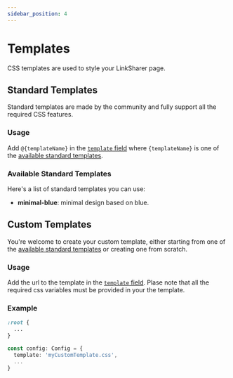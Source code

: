 ```yaml
---
sidebar_position: 4
---
```


# Templates

CSS templates are used to style your LinkSharer page.

## Standard Templates

Standard templates are made by the community and fully support all the required CSS features.

### Usage

Add `@{templateName}` in the [`template` field](configuration) where `{templateName}` is one of the [available standard templates](#available-standard-templates).

### Available Standard Templates

Here's a list of standard templates you can use:

- **minimal-blue**: minimal design based on blue.

## Custom Templates
You're welcome to create your custom template, either starting from one of the [available standard templates](#available-standard-templates) or creating one from scratch.


### Usage
Add the url to the template in the [`template` field](configuration).
Plase note that all the required css variables must be provided in your the template.

### Example
```css title="static/myCustomTemplate.css"
:root {
  ...
}
```
```ts title="user/config.ts"
const config: Config = {
  template: 'myCustomTemplate.css',
  ...
}
```